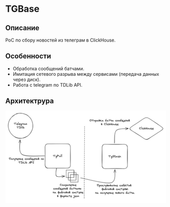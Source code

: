 # TGBase

## Описание

PoC по сбору новостей из телеграм в ClickHouse.

## Особенности

- Обработка сообщений батчами.
- Имитация сетевого разрыва между сервисами (передача данных через диск).
- Работа с telegram по TDLib API.

## Архитектрура

<img src="./arch.jpeg" alt="drawing" style="width:500px;"/>
